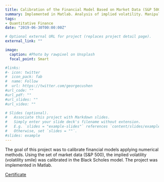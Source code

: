 ```yaml
---
title: Calibration of the Financial Model Based on Market Data (S&P 500)
summary: Implemented in Matlab. Analysis of implied volatility. Manipulation of the Black-Scholes Model.
tags:
- Quantitative Finance
date: "2019-06-30T00:00:00Z"

# Optional external URL for project (replaces project detail page).
external_link: ""

image:
  caption: #Photo by rawpixel on Unsplash
  focal_point: Smart

#links:
#- icon: twitter
#  icon_pack: fab
#  name: Follow
#  url: https://twitter.com/georgecushen
#url_code: ""
#url_pdf: ""
#url_slides: ""
#url_video: ""

# Slides (optional).
#   Associate this project with Markdown slides.
#   Simply enter your slide deck's filename without extension.
#   E.g. `slides = "example-slides"` references `content/slides/example-slides.md`.
#   Otherwise, set `slides = ""`.
#slides: example
---
```


The goal of this project was to calibrate financial models applying numerical methods. Using the set of market data (S&P 500), the implied volatility (volatility smile) was calibrated in the Black Scholes model. The project was implemented in Matlab.

<a href="">
  Certificate
</a>

